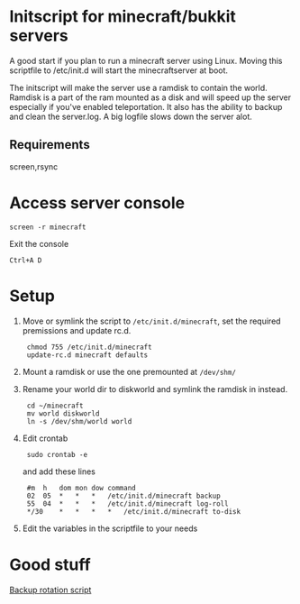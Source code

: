 Initscript for minecraft/bukkit servers
=======================================
A good start if you plan to run a minecraft server using Linux.
Moving this scriptfile to /etc/init.d will start the minecraftserver at boot.

The initscript will make the server use a ramdisk to contain the world.
Ramdisk is a part of the ram mounted as a disk and will speed up the
server especially if you've enabled teleportation. It also has the
ability to backup and clean the server.log. A big logfile slows down the
server alot.


Requirements
------------
screen,rsync

Access server console
=====================

	screen -r minecraft

Exit the console
	
	Ctrl+A D

Setup
=====

1. Move or symlink the script to `/etc/init.d/minecraft`, set the required premissions and update rc.d.

		chmod 755 /etc/init.d/minecraft
		update-rc.d minecraft defaults

2. Mount a ramdisk or use the one premounted at `/dev/shm/`

3. Rename your world dir to diskworld and symlink the ramdisk in instead.

		cd ~/minecraft
		mv world diskworld
		ln -s /dev/shm/world world

4. Edit crontab

		sudo crontab -e

	and add these lines

		#m 	h 	dom	mon	dow	command
		02 	05 	*	*	*	/etc/init.d/minecraft backup
		55 	04 	*	*	*	/etc/init.d/minecraft log-roll
		*/30 	* 	*	*	*	/etc/init.d/minecraft to-disk

5. Edit the variables in the scriptfile to your needs

Good stuff
==========
[Backup rotation script](https://github.com/adamfeuer/rotate-backups)

